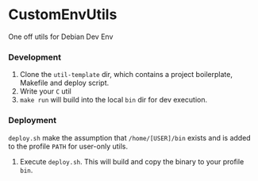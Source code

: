 # CustomEnvUtils
One off utils for Debian Dev Env

### Development
1. Clone the `util-template` dir, which contains a project boilerplate, Makefile and deploy script.
2. Write your `C` util
3. `make run` will build into the local `bin` dir for dev execution.

### Deployment
`deploy.sh` make the assumption that `/home/[USER]/bin` exists and is added to the profile `PATH` for user-only utils.
1. Execute `deploy.sh`. This will build and copy the binary to your profile `bin`.
